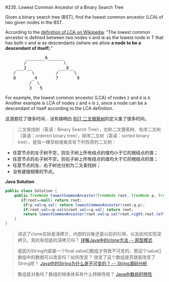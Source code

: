 #235. Lowest Common Ancestor of a Binary Search Tree

>
Given a binary search tree (BST), find the lowest common ancestor (LCA) of two given nodes in the BST.


>
According to the <a href="https://en.wikipedia.org/wiki/Lowest_common_ancestor" target="_blank">definition of LCA on Wikipedia</a>: “The lowest common ancestor is defined between two nodes v and w as the lowest node in T that has both v and w as descendants (where we allow <b>a node to be a descendant of itself</b>).”
</p>

<pre>
        _______6______
       /              \
    ___2__          ___8__
   /      \        /      \
   0      _4       7       9
         /  \
         3   5
</pre>

> <p>
For example, the lowest common ancestor (LCA) of nodes <code>2</code> and <code>8</code> is <code>6</code>. Another example is LCA of nodes <code>2</code> and <code>4</code> is <code>2</code>, since a node can be a descendant of itself according to the LCA definition.</p></p>


这道题花了很多时间... 没有搞明白 [BST 二叉搜索树](https://zh.wikipedia.org/wiki/%E4%BA%8C%E5%85%83%E6%90%9C%E5%B0%8B%E6%A8%B9)的定义废了很多时间。 

>二叉查找树（英语：Binary Search Tree），也称二叉搜索树、有序二叉树（英语：ordered binary tree），排序二叉树（英语：sorted binary tree），是指一棵空树或者具有下列性质的二叉树：
>
- 任意节点的左子树不空，则左子树上所有结点的值均小于它的根结点的值；
- 任意节点的右子树不空，则右子树上所有结点的值均大于它的根结点的值；
- 任意节点的左、右子树也分别为二叉查找树；
- 没有键值相等的节点。



**Java Solution**
```java
public class Solution {
    public TreeNode lowestCommonAncestor(TreeNode root, TreeNode p, TreeNode q) {
       if(root==null) return root;
        if(p.val>q.val) return lowestCommonAncestor(root,q,p);
        if(root.val>=p.val&&root.val<=q.val) return root;
        return lowestCommonAncestor(root.val<p.val?root.right:root.left,p,q);
    }
}
```


>讲述了clone实际是浅拷贝，内部的对象还是以前的引用，以及如何实现深拷贝。真的有彻底的深拷贝吗？
[详解Java中的clone方法 -- 原型模式](http://blog.csdn.net/zhangjg_blog/article/details/18369201)


>是因为String内部是一个final value[]数组才导致不可变的，那这个value[]数组中的数据可以改变吗？如何改变？ 改变了这个数组是否就是改变了String呢？
[Java中的String为什么是不可变的？ -- String源码分析](http://blog.csdn.net/zhangjg_blog/article/details/18319521)

>数组是对象吗？数组的继承体系有什么特殊性呢？
[Java中数组的特性](http://blog.csdn.net/zhangjg_blog/article/details/16116613)